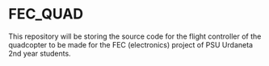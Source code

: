 # FEC_QUAD
This repository will be storing the source code for the flight controller of the quadcopter to be made for the FEC (electronics) project of PSU Urdaneta 2nd year students.
